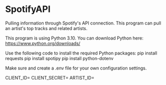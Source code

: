 # SpotifyAPI
 Pulling information through Spotify's API connection.
 This program can pull an artist's top tracks and related artists.

 This program is using Python 3.10. You can download Python here:
 https://www.python.org/downloads/

 Use the following code to install the required Python packages:
 pip install requests
 pip install spotipy
 pip install python-dotenv

 Make sure and create a .env file for your own configuration settings.

 CLIENT_ID=
 CLIENT_SECRET=
 ARTIST_ID=